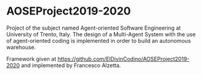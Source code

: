 # AOSEProject2019-2020

Project of the subject named Agent-oriented Software Engineering at University of Trento, Italy. The design of a Multi-Agent System with the use of agent-oriented coding is implemented in order to build an autonomous warehouse.

Framework given at https://github.com/ElDivinCodino/AOSEProject2019-2020 and implemented by Francesco Alzetta.
